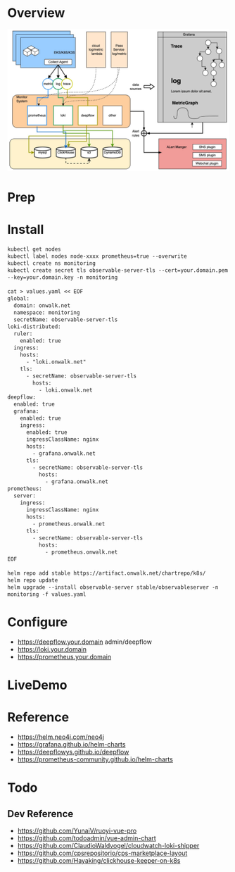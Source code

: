 # Overview

![ObservableArch](/scripts/pic/ObservableArchDesign.jpg "ObservableArch")

# Prep

# Install

```
kubectl get nodes
kubectl label nodes node-xxxx prometheus=true --overwrite
kubectl create ns monitoring
kubectl create secret tls observable-server-tls --cert=your.domain.pem --key=your.domain.key -n monitoring

cat > values.yaml << EOF
global:
  domain: onwalk.net
  namespace: monitoring
  secretName: observable-server-tls
loki-distributed:
  ruler:
    enabled: true
  ingress:
    hosts:
      - "loki.onwalk.net"
    tls:
      - secretName: observable-server-tls
        hosts:
          - loki.onwalk.net
deepflow:
  enabled: true
  grafana:
    enabled: true
    ingress:
      enabled: true
      ingressClassName: nginx
      hosts:
        - grafana.onwalk.net
      tls:
        - secretName: observable-server-tls
          hosts:
            - grafana.onwalk.net
prometheus:
  server:
    ingress:
      ingressClassName: nginx
      hosts:
        - prometheus.onwalk.net
      tls:
        - secretName: observable-server-tls
          hosts:
            - prometheus.onwalk.net
EOF

helm repo add stable https://artifact.onwalk.net/chartrepo/k8s/
helm repo update
helm upgrade --install observable-server stable/observableserver -n monitoring -f values.yaml 
```

# Configure

* https://deepflow.your.domain  admin/deepflow
* https://loki.your.domain
* https://prometheus.your.domain

# LiveDemo

# Reference 

- https://helm.neo4j.com/neo4j
- https://grafana.github.io/helm-charts
- https://deepflowys.github.io/deepflow
- https://prometheus-community.github.io/helm-charts

# Todo

## Dev Reference 
- https://github.com/YunaiV/ruoyi-vue-pro
- https://github.com/todoadmin/vue-admin-chart
- https://github.com/ClaudioWaldvogel/cloudwatch-loki-shipper
- https://github.com/cpsrepositorio/cps-marketplace-layout
- https://github.com/Hayaking/clickhouse-keeper-on-k8s

